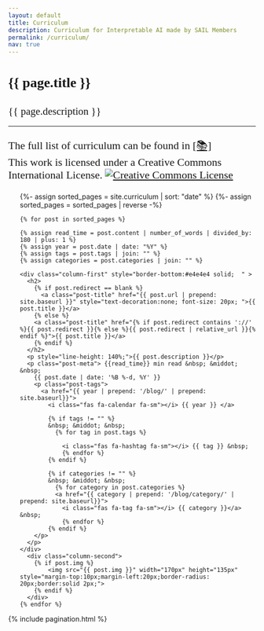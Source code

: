 ```yaml
---
layout: default
title: Curriculum
description: Curriculum for Interpretable AI made by SAIL Members
permalink: /curriculum/
nav: true
---
```


  <style>
    h2 {
      font-weight: 500
    }
    .column-second {
      margin-bottom: 10px
    }
  </style>

<div class="post" style='padding-bottom:450px'>
  <div class="header-bar" style='padding-bottom:0px;'>
    <h1 style='font-family:"Fira Sans"'>{{ page.title }}</h1>
    <h2 style='font-family:"Fira Sans"'>{{ page.description }}</h2>
    <hr>
    <p style='font-family:"Fira Sans";text-align:left;font-size : 22px; '> 
      The full list of curriculum can be found in  <a href="https://team-interpret.github.io/curriculum/curriculum/"> [📚] </a>  <br>
      This work is licensed under a Creative Commons International License. 
        <a rel="license" href="http://creativecommons.org/licenses/by-nc-sa/4.0/">
      <img alt="Creative Commons License" style="border-width:0;text-align:center;" src="https://i.creativecommons.org/l/by-nc-sa/4.0/88x31.png" /></a>
    </p> 
  </div>

  <ul class="post-list">
    {%- assign sorted_pages = site.curriculum | sort: "date" %}
    {%- assign sorted_pages = sorted_pages | reverse -%} 

    {% for post in sorted_pages %}

    {% assign read_time = post.content | number_of_words | divided_by: 180 | plus: 1 %}
    {% assign year = post.date | date: "%Y" %}
    {% assign tags = post.tags | join: "" %}
    {% assign categories = post.categories | join: "" %}

    <div class="column-first" style="border-bottom:#e4e4e4 solid;  " >
      <h2>
        {% if post.redirect == blank %}
          <a class="post-title" href="{{ post.url | prepend: site.baseurl }}" style="text-decoration:none; font-size: 20px; ">{{ post.title }}</a>
        {% else %}
        <a class="post-title" href="{% if post.redirect contains '://' %}{{ post.redirect }}{% else %}{{ post.redirect | relative_url }}{% endif %}">{{ post.title }}</a>
        {% endif %}
      </h2>
      <p style="line-height: 140%;">{{ post.description }}</p>
      <p class="post-meta"> {{read_time}} min read &nbsp; &middot; &nbsp;
        {{ post.date | date: '%B %-d, %Y' }}    
        <p class="post-tags">
          <a href="{{ year | prepend: '/blog/' | prepend: site.baseurl}}">
            <i class="fas fa-calendar fa-sm"></i> {{ year }} </a>

            {% if tags != "" %}
            &nbsp; &middot; &nbsp;
              {% for tag in post.tags %}
              
                <i class="fas fa-hashtag fa-sm"></i> {{ tag }} &nbsp;
                {% endfor %}
            {% endif %}

            {% if categories != "" %}
            &nbsp; &middot; &nbsp;
              {% for category in post.categories %}
              <a href="{{ category | prepend: '/blog/category/' | prepend: site.baseurl}}">
                <i class="fas fa-tag fa-sm"></i> {{ category }}</a> &nbsp;
                {% endfor %}
            {% endif %}
        </p>
      </p>
    </div>
      <div class="column-second">
        {% if post.img %}
            <img src="{{ post.img }}" width="170px" height="135px" style="margin-top:10px;margin-left:20px;border-radius: 20px;border:solid 2px;"> 
        {% endif %}
      </div>
    {% endfor %}
    
  </ul>
  {% include pagination.html %}

</div>